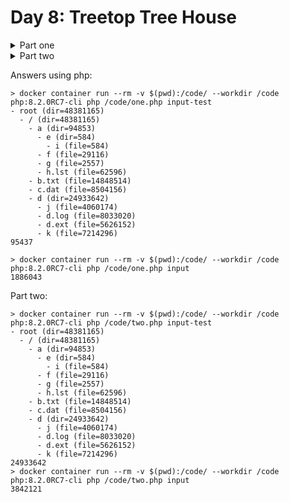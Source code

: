 # Day 8: Treetop Tree House

<details>
<summary>Part one</summary>
The expedition comes across a peculiar patch of tall trees all planted carefully in a grid. The Elves explain that a previous expedition planted these trees as a reforestation effort. Now, they're curious if this would be a good location for a tree house.

First, determine whether there is enough tree cover here to keep a tree house hidden. To do this, you need to count the number of trees that are visible from outside the grid when looking directly along a row or column.

The Elves have already launched a quadcopter to generate a map with the height of each tree (your puzzle input). For example:

```
30373
25512
65332
33549
35390
```

Each tree is represented as a single digit whose value is its height, where 0 is the shortest and 9 is the tallest.

A tree is visible if all of the other trees between it and an edge of the grid are shorter than it. Only consider trees in the same row or column; that is, only look up, down, left, or right from any given tree.

All of the trees around the edge of the grid are visible - since they are already on the edge, there are no trees to block the view. In this example, that only leaves the interior nine trees to consider:

    The top-left 5 is visible from the left and top. (It isn't visible from the right or bottom since other trees of height 5 are in the way.)
    The top-middle 5 is visible from the top and right.
    The top-right 1 is not visible from any direction; for it to be visible, there would need to only be trees of height 0 between it and an edge.
    The left-middle 5 is visible, but only from the right.
    The center 3 is not visible from any direction; for it to be visible, there would need to be only trees of at most height 2 between it and an edge.
    The right-middle 3 is visible from the right.
    In the bottom row, the middle 5 is visible, but the 3 and 4 are not.

With 16 trees visible on the edge and another 5 visible in the interior, a total of 21 trees are visible in this arrangement.

Consider your map; how many trees are visible from outside the grid?
</details>

<details>
<summary>Part two</summary>
Content with the amount of tree cover available, the Elves just need to know the best spot to build their tree house: they would like to be able to see a lot of trees.

To measure the viewing distance from a given tree, look up, down, left, and right from that tree; stop if you reach an edge or at the first tree that is the same height or taller than the tree under consideration. (If a tree is right on the edge, at least one of its viewing distances will be zero.)

The Elves don't care about distant trees taller than those found by the rules above; the proposed tree house has large eaves to keep it dry, so they wouldn't be able to see higher than the tree house anyway.

In the example above, consider the middle 5 in the second row:

```
30373
25512
65332
33549
35390
```

    Looking up, its view is not blocked; it can see 1 tree (of height 3).
    Looking left, its view is blocked immediately; it can see only 1 tree (of height 5, right next to it).
    Looking right, its view is not blocked; it can see 2 trees.
    Looking down, its view is blocked eventually; it can see 2 trees (one of height 3, then the tree of height 5 that blocks its view).

A tree's scenic score is found by multiplying together its viewing distance in each of the four directions. For this tree, this is 4 (found by multiplying 1 * 1 * 2 * 2).

However, you can do even better: consider the tree of height 5 in the middle of the fourth row:

```
30373
25512
65332
33549
35390
```

    Looking up, its view is blocked at 2 trees (by another tree with a height of 5).
    Looking left, its view is not blocked; it can see 2 trees.
    Looking down, its view is also not blocked; it can see 1 tree.
    Looking right, its view is blocked at 2 trees (by a massive tree of height 9).

This tree's scenic score is 8 (2 * 2 * 1 * 2); this is the ideal spot for the tree house.

Consider each tree on your map. What is the highest scenic score possible for any tree?
</details>

Answers using php:
```
> docker container run --rm -v $(pwd):/code/ --workdir /code php:8.2.0RC7-cli php /code/one.php input-test
- root (dir=48381165)
  - / (dir=48381165)
    - a (dir=94853)
      - e (dir=584)
        - i (file=584)
      - f (file=29116)
      - g (file=2557)
      - h.lst (file=62596)
    - b.txt (file=14848514)
    - c.dat (file=8504156)
    - d (dir=24933642)
      - j (file=4060174)
      - d.log (file=8033020)
      - d.ext (file=5626152)
      - k (file=7214296)
95437

> docker container run --rm -v $(pwd):/code/ --workdir /code php:8.2.0RC7-cli php /code/one.php input
1886043
```

Part two:
```
> docker container run --rm -v $(pwd):/code/ --workdir /code php:8.2.0RC7-cli php /code/two.php input-test
- root (dir=48381165)
  - / (dir=48381165)
    - a (dir=94853)
      - e (dir=584)
        - i (file=584)
      - f (file=29116)
      - g (file=2557)
      - h.lst (file=62596)
    - b.txt (file=14848514)
    - c.dat (file=8504156)
    - d (dir=24933642)
      - j (file=4060174)
      - d.log (file=8033020)
      - d.ext (file=5626152)
      - k (file=7214296)
24933642
> docker container run --rm -v $(pwd):/code/ --workdir /code php:8.2.0RC7-cli php /code/two.php input
3842121
```
